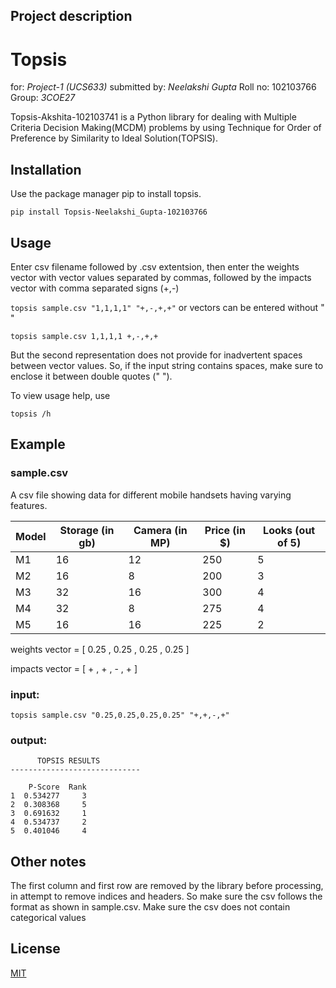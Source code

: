 ## Project description

# Topsis

for: *Project-1 (UCS633)* submitted by: *Neelakshi Gupta* Roll no: 102103766 Group: *3COE27*

Topsis-Akshita-102103741 is a Python library for dealing with Multiple Criteria Decision Making(MCDM) problems by using Technique for Order of Preference by Similarity to Ideal Solution(TOPSIS).

## Installation

Use the package manager pip to install topsis.

```pip install Topsis-Neelakshi_Gupta-102103766```

## Usage
Enter csv filename followed by .csv extentsion, then enter the weights vector with vector values separated by commas, followed by the impacts vector with comma separated signs (+,-)

```topsis sample.csv "1,1,1,1" "+,-,+,+"```
or vectors can be entered without " "

```topsis sample.csv 1,1,1,1 +,-,+,+```

But the second representation does not provide for inadvertent spaces between vector values. So, if the input string contains spaces, make sure to enclose it between double quotes (" ").

To view usage help, use

```topsis /h```

## Example

### sample.csv

A csv file showing data for different mobile handsets having varying features.

| Model | Storage (in gb)  | Camera (in MP)  | Price (in $) | Looks (out of 5) |
|-------|------------------|-----------------|--------------|------------------|
| M1    | 16               | 12              | 250          | 5                |
| M2    | 16               | 8               | 200          | 3                |
| M3    | 32               | 16              | 300          | 4                |
| M4    | 32               | 8               | 275          | 4                |
| M5    | 16               | 16              | 225          | 2                |



weights vector = [ 0.25 , 0.25 , 0.25 , 0.25 ]

impacts vector = [ + , + , - , + ]

### input:

```topsis sample.csv "0.25,0.25,0.25,0.25" "+,+,-,+"```

### output:

```
      TOPSIS RESULTS
-----------------------------

    P-Score  Rank
1  0.534277     3
2  0.308368     5
3  0.691632     1
4  0.534737     2
5  0.401046     4

```
## Other notes

The first column and first row are removed by the library before processing, in attempt to remove indices and headers. So make sure the csv follows the format as shown in sample.csv.
Make sure the csv does not contain categorical values

## License


[MIT](https://choosealicense.com/licenses/mit/)